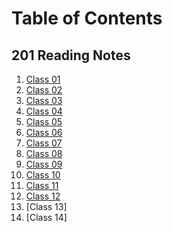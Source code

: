 # Table of Contents

## 201 Reading Notes

1. [Class 01](201/class-01.md) 
1. [Class 02](201/class-02.md)
1. [Class 03](201/Class-03.md)
1. [Class 04](201/Class-04.md)
1. [Class 05](201/Class-06.md)
1. [Class 06](/201/Class-06.md)
1. [Class 07](/201/Class-07.md) 
1. [Class 08](/201/Class-08.md)
1. [Class 09](/201/Class-09.md)
1. [Class 10](/201/Class-10.md)
1. [Class 11](/201/Class-11.md)
1. [Class 12](/201/Class-12.md)
1. [Class 13]
1. [Class 14]



